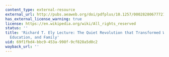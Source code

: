 ```yaml
---
content_type: external-resource
external_url: http://pubs.aeaweb.org/doi/pdfplus/10.1257/000282806777212350
has_external_license_warning: true
license: https://en.wikipedia.org/wiki/All_rights_reserved
status: ''
title: 'Richard T. Ely Lecture: The Quiet Revolution that Transformed Women''s Employment,
  Education, and Family'
uid: 69f1fbd4-bbc9-453a-998f-9cf828a5d0c2
wayback_url: ''
---
```

